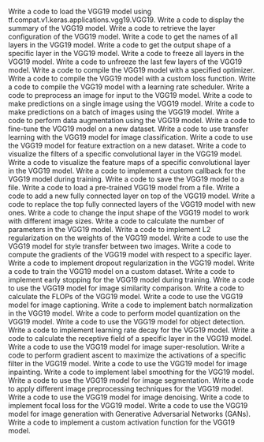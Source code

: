 Write a code to load the VGG19 model using tf.compat.v1.keras.applications.vgg19.VGG19.
Write a code to display the summary of the VGG19 model.
Write a code to retrieve the layer configuration of the VGG19 model.
Write a code to get the names of all layers in the VGG19 model.
Write a code to get the output shape of a specific layer in the VGG19 model.
Write a code to freeze all layers in the VGG19 model.
Write a code to unfreeze the last few layers of the VGG19 model.
Write a code to compile the VGG19 model with a specified optimizer.
Write a code to compile the VGG19 model with a custom loss function.
Write a code to compile the VGG19 model with a learning rate scheduler.
Write a code to preprocess an image for input to the VGG19 model.
Write a code to make predictions on a single image using the VGG19 model.
Write a code to make predictions on a batch of images using the VGG19 model.
Write a code to perform data augmentation using the VGG19 model.
Write a code to fine-tune the VGG19 model on a new dataset.
Write a code to use transfer learning with the VGG19 model for image classification.
Write a code to use the VGG19 model for feature extraction on a new dataset.
Write a code to visualize the filters of a specific convolutional layer in the VGG19 model.
Write a code to visualize the feature maps of a specific convolutional layer in the VGG19 model.
Write a code to implement a custom callback for the VGG19 model during training.
Write a code to save the VGG19 model to a file.
Write a code to load a pre-trained VGG19 model from a file.
Write a code to add a new fully connected layer on top of the VGG19 model.
Write a code to replace the top fully connected layers of the VGG19 model with new ones.
Write a code to change the input shape of the VGG19 model to work with different image sizes.
Write a code to calculate the number of parameters in the VGG19 model.
Write a code to implement L2 regularization on the weights of the VGG19 model.
Write a code to use the VGG19 model for style transfer between two images.
Write a code to compute the gradients of the VGG19 model with respect to a specific layer.
Write a code to implement dropout regularization in the VGG19 model.
Write a code to train the VGG19 model on a custom dataset.
Write a code to implement early stopping for the VGG19 model during training.
Write a code to use the VGG19 model for image similarity comparison.
Write a code to calculate the FLOPs of the VGG19 model.
Write a code to use the VGG19 model for image captioning.
Write a code to implement batch normalization in the VGG19 model.
Write a code to perform model quantization on the VGG19 model.
Write a code to use the VGG19 model for object detection.
Write a code to implement learning rate decay for the VGG19 model.
Write a code to calculate the receptive field of a specific layer in the VGG19 model.
Write a code to use the VGG19 model for image super-resolution.
Write a code to perform gradient ascent to maximize the activations of a specific filter in the VGG19 model.
Write a code to use the VGG19 model for image inpainting.
Write a code to implement label smoothing for the VGG19 model.
Write a code to use the VGG19 model for image segmentation.
Write a code to apply different image preprocessing techniques for the VGG19 model.
Write a code to use the VGG19 model for image denoising.
Write a code to implement focal loss for the VGG19 model.
Write a code to use the VGG19 model for image generation with Generative Adversarial Networks (GANs).
Write a code to implement a custom activation function for the VGG19 model.